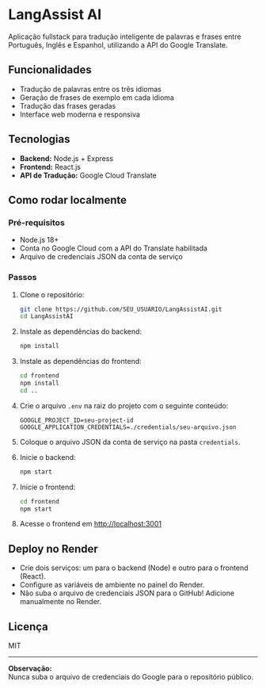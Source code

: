 # LangAssist AI

Aplicação fullstack para tradução inteligente de palavras e frases entre Português, Inglês e Espanhol, utilizando a API do Google Translate.

## Funcionalidades

- Tradução de palavras entre os três idiomas
- Geração de frases de exemplo em cada idioma
- Tradução das frases geradas
- Interface web moderna e responsiva

## Tecnologias

- **Backend:** Node.js + Express
- **Frontend:** React.js
- **API de Tradução:** Google Cloud Translate

## Como rodar localmente

### Pré-requisitos

- Node.js 18+
- Conta no Google Cloud com a API do Translate habilitada
- Arquivo de credenciais JSON da conta de serviço

### Passos

1. Clone o repositório:
   ```bash
   git clone https://github.com/SEU_USUARIO/LangAssistAI.git
   cd LangAssistAI
   ```

2. Instale as dependências do backend:
   ```bash
   npm install
   ```

3. Instale as dependências do frontend:
   ```bash
   cd frontend
   npm install
   cd ..
   ```

4. Crie o arquivo `.env` na raiz do projeto com o seguinte conteúdo:
   ```
   GOOGLE_PROJECT_ID=seu-project-id
   GOOGLE_APPLICATION_CREDENTIALS=./credentials/seu-arquivo.json
   ```

5. Coloque o arquivo JSON da conta de serviço na pasta `credentials`.

6. Inicie o backend:
   ```bash
   npm start
   ```

7. Inicie o frontend:
   ```bash
   cd frontend
   npm start
   ```

8. Acesse o frontend em [http://localhost:3001](http://localhost:3001)

## Deploy no Render

- Crie dois serviços: um para o backend (Node) e outro para o frontend (React).
- Configure as variáveis de ambiente no painel do Render.
- Não suba o arquivo de credenciais JSON para o GitHub! Adicione manualmente no Render.

## Licença

MIT

---

**Observação:**  
Nunca suba o arquivo de credenciais do Google para o repositório público. 